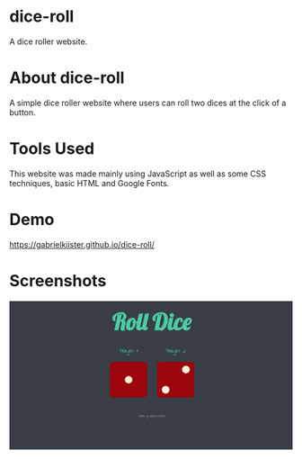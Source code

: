 # dice-roll
A dice roller website.

# About dice-roll
A simple dice roller website where users can roll two dices at the click of a button.

# Tools Used
This website was made mainly using JavaScript as well as some CSS techniques, basic HTML and Google Fonts.

# Demo
https://gabrielkiister.github.io/dice-roll/

# Screenshots
![Alt text](/screenshots/dicee.png?raw=true)
